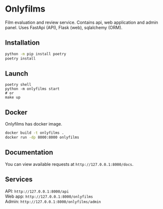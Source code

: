 # Onlyfilms

Film evaluation and review service. Contains api, web application and admin panel. Uses FastApi (API), Flask (web), sqlalchemy (ORM).

## Installation
```bash
python -m pip install poetry
poetry install
```

## Launch
```
poetry shell
python -m onlyfilms start
# or
make up
```

## Docker
Onlyfilms has docker image.
```bash
docker build -t onlyfilms .
docker run -dp 8000:8000 onlyfilms
```

## Documentation
You can view available requests at `http://127.0.0.1:8000/docs`.

## Services
API: `http://127.0.0.1:8000/api`  
Web app: `http://127.0.0.1:8000/onlyfilms`  
Admin: `http://127.0.0.1:8000/onlyfilms/admin`